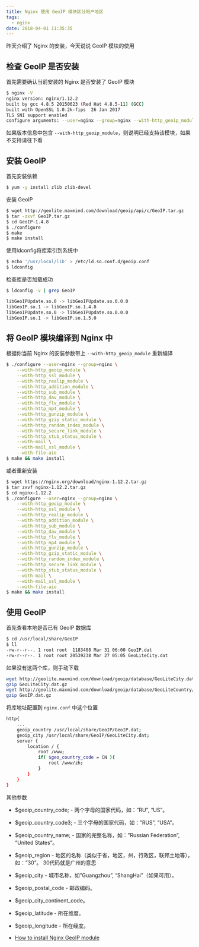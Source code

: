 ```yaml
---
title: Nginx 使用 GeoIP 模块区分用户地区
tags:
  - nginx
date: 2018-04-01 11:35:35
---
```



昨天介绍了 Nginx 的安装，今天说说 GeoIP 模块的使用

<!-- more --><!-- toc -->
## 检查 GeoIP 是否安装
首先需要确认当前安装的 Nginx 是否安装了 GeoIP 模块
```bash
$ nginx -V
nginx version: nginx/1.12.2
built by gcc 4.8.5 20150623 (Red Hat 4.8.5-11) (GCC)
built with OpenSSL 1.0.2k-fips  26 Jan 2017
TLS SNI support enabled
configure arguments: --user=nginx --group=nginx --with-http_geoip_module --with-http_ssl_module --with-http_realip_module --with-http_addition_module --with-http_sub_module --with-http_dav_module --with-http_flv_module --with-http_mp4_module --with-http_gunzip_module --with-http_gzip_static_module --with-http_random_index_module --with-http_secure_link_module --with-http_stub_status_module --with-mail --with-mail_ssl_module --with-file-aio
```
如果版本信息中包含 `--with-http_geoip_module`，则说明已经支持该模块，如果不支持请往下看

## 安装 GeoIP
首先安装依赖
```bash
$ yum -y install zlib zlib-devel
```
安装 GeoIP
```bash
$ wget http://geolite.maxmind.com/download/geoip/api/c/GeoIP.tar.gz
$ tar -zxvf GeoIP.tar.gz
$ cd GeoIP-1.4.8
$ ./configure
$ make
$ make install
```
使用ldconfig将库索引到系统中
```bash
$ echo '/usr/local/lib' > /etc/ld.so.conf.d/geoip.conf
$ ldconfig
```
检查库是否加载成功
```bash
$ ldconfig -v | grep GeoIP

libGeoIPUpdate.so.0 -> libGeoIPUpdate.so.0.0.0
libGeoIP.so.1 -> libGeoIP.so.1.4.8
libGeoIPUpdate.so.0 -> libGeoIPUpdate.so.0.0.0
libGeoIP.so.1 -> libGeoIP.so.1.5.0
```

## 将 GeoIP 模块编译到 Nginx 中
根据你当前 Nginx 的安装参数带上 `--with-http_geoip_module` 重新编译
```bash
$ ./configure --user=nginx --group=nginx \
    --with-http_geoip_module \
    --with-http_ssl_module \
    --with-http_realip_module \
    --with-http_addition_module \
    --with-http_sub_module \
    --with-http_dav_module \
    --with-http_flv_module \
    --with-http_mp4_module \
    --with-http_gunzip_module \
    --with-http_gzip_static_module \
    --with-http_random_index_module \
    --with-http_secure_link_module \
    --with-http_stub_status_module \
    --with-mail \
    --with-mail_ssl_module \
    --with-file-aio
$ make && make install
```
或者重新安装
```bash
$ wget https://nginx.org/download/nginx-1.12.2.tar.gz
$ tar zxvf nginx-1.12.2.tar.gz
$ cd nginx-1.12.2
$ ./configure --user=nginx --group=nginx \
    --with-http_geoip_module \
    --with-http_ssl_module \
    --with-http_realip_module \
    --with-http_addition_module \
    --with-http_sub_module \
    --with-http_dav_module \
    --with-http_flv_module \
    --with-http_mp4_module \
    --with-http_gunzip_module \
    --with-http_gzip_static_module \
    --with-http_random_index_module \
    --with-http_secure_link_module \
    --with-http_stub_status_module \
    --with-mail \
    --with-mail_ssl_module \
    --with-file-aio
$ make && make install
```
## 使用 GeoIP
首先查看本地是否已有 GeoIP 数据库
```bash
$ cd /usr/local/share/GeoIP
$ ll
-rw-r--r--. 1 root root  1183408 Mar 31 06:00 GeoIP.dat
-rw-r--r--. 1 root root 20539238 Mar 27 05:05 GeoLiteCity.dat
```
如果没有这两个库，则手动下载
```bash
wget http://geolite.maxmind.com/download/geoip/database/GeoLiteCity.dat.gz
gzip GeoLiteCity.dat.gz
wget http://geolite.maxmind.com/download/geoip/database/GeoLiteCountry/GeoIP.dat.gz
gzip GeoIP.dat.gz
```
将库地址配置到 `nginx.conf` 中这个位置
```bash
http{
    ...
    geoip_country /usr/local/share/GeoIP/GeoIP.dat;
    geoip_city /usr/local/share/GeoIP/GeoLiteCity.dat;
    server {
        location / {
            root /www;
            if( $geo_country_code = CN ){
                root /www/zh;
            }
        }
    }
}
```
其他参数
- $geoip_country_code; - 两个字母的国家代码，如：”RU”, “US”。
- $geoip_country_code3; - 三个字母的国家代码，如：”RUS”, “USA”。
- $geoip_country_name; - 国家的完整名称，如：”Russian Federation”, “United States”。
- $geoip_region - 地区的名称（类似于省，地区，州，行政区，联邦土地等），如：”30”。 30代码就是广州的意思
- $geoip_city - 城市名称，如”Guangzhou”, “ShangHai”（如果可用）。
- $geoip_postal_code - 邮政编码。
- $geoip_city_continent_code。
- $geoip_latitude - 所在维度。
- $geoip_longitude - 所在经度。

- [How to install Nginx GeoIP module](https://www.scalescale.com/tips/nginx/how-to-install-nginx-geoip-module/)
